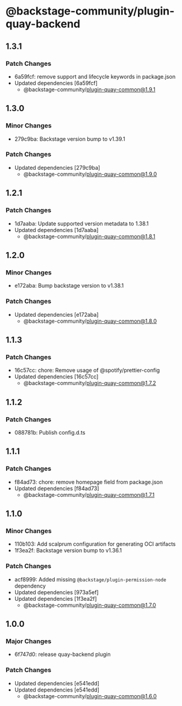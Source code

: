 # @backstage-community/plugin-quay-backend

## 1.3.1

### Patch Changes

- 6a59fcf: remove support and lifecycle keywords in package.json
- Updated dependencies [6a59fcf]
  - @backstage-community/plugin-quay-common@1.9.1

## 1.3.0

### Minor Changes

- 279c9ba: Backstage version bump to v1.39.1

### Patch Changes

- Updated dependencies [279c9ba]
  - @backstage-community/plugin-quay-common@1.9.0

## 1.2.1

### Patch Changes

- 1d7aaba: Update supported version metadata to 1.38.1
- Updated dependencies [1d7aaba]
  - @backstage-community/plugin-quay-common@1.8.1

## 1.2.0

### Minor Changes

- e172aba: Bump backstage version to v1.38.1

### Patch Changes

- Updated dependencies [e172aba]
  - @backstage-community/plugin-quay-common@1.8.0

## 1.1.3

### Patch Changes

- 16c57cc: chore: Remove usage of @spotify/prettier-config
- Updated dependencies [16c57cc]
  - @backstage-community/plugin-quay-common@1.7.2

## 1.1.2

### Patch Changes

- 088781b: Publish config.d.ts

## 1.1.1

### Patch Changes

- f84ad73: chore: remove homepage field from package.json
- Updated dependencies [f84ad73]
  - @backstage-community/plugin-quay-common@1.7.1

## 1.1.0

### Minor Changes

- 110b103: Add scalprum configuration for generating OCI artifacts
- 1f3ea2f: Backstage version bump to v1.36.1

### Patch Changes

- acf8999: Added missing `@backstage/plugin-permission-node` dependency
- Updated dependencies [973a5ef]
- Updated dependencies [1f3ea2f]
  - @backstage-community/plugin-quay-common@1.7.0

## 1.0.0

### Major Changes

- 6f747d0: release quay-backend plugin

### Patch Changes

- Updated dependencies [e541edd]
- Updated dependencies [e541edd]
  - @backstage-community/plugin-quay-common@1.6.0
